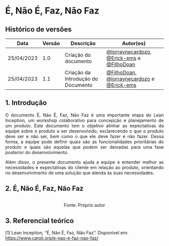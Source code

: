 # É, Não É, Faz, Não Faz

## Histórico de versões

| Data       | Versão | Descrição                                              | Autor(es)                                           |
| ---------- | ------ | ------------------------------------------------------ | --------------------------------------------------- |
| 25/04/2023 | 1.0    | Criação do documento |[@lorraynecardozo](https://github.com/lorraynecardozo), [@Erick-ems](https://github.com/Erick-ems) e [@FilhoDoan](https://github.com/FilhoDoan)| 
|25/04/2023 | 1.1    | Criação da Introdução do Documento |[@FilhoDoan](https://github.com/FilhoDoan), [@lorraynecardozo](https://github.com/lorraynecardozo) e [@Erick-ems](https://github.com/Erick-ems)  |

## 1. Introdução

<p align="justify"> 
  O documento É, Não É, Faz, Não Faz é uma importante etapa do Lean Inception, um workshop colaborativo para concepção e planejamento de um produto. Este documento tem o objetivo alinhar as expectativas da equipe sobre o produto a ser desenvolvido, esclarecendo o que o produto deve ser e não ser, bem como o que ele deve fazer e não fazer. Dessa forma, a equipe pode definir quais são as funcionalidades prioritárias do produto e quais são aquelas que podem ser deixadas para uma fase posterior do desenvolvimento.

</p>

<p align="justify">
Além disso, o presente documento ajuda a equipe a entender melhor as necessidades e expectativas do cliente em relação ao produto, orientando no desenvolvimento de uma solução que atenda às suas necessidades. 
</p>

## 2. É, Não É, Faz, Não Faz

<figure>

![]()

  <figcaption style="text-align: center !important">
    Fonte: Próprio autor
  </figcaption>
</figure>


## 3. Referencial teórico

[1] Lean Inception, “É, Não É, Faz, Não Faz”. Disponivel em: https://www.caroli.org/e-nao-e-faz-nao-faz/